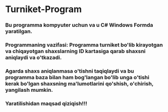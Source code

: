 # Turniket-Program
### Bu programma kompyuter uchun va u C# Windows Formda yaratilgan.
### Programmaning vazifasi: Programma turniket bo'lib kirayotgan va chiqayotgan shaxslarning ID kartasiga qarab shaxsni aniqlaydi va o'tkazadi.
### Agarda shaxs aniqlanmasa o'tishni taqiqlaydi va bu programma baza bilan ham bog'langan bo'lib unga o'tishi kerak bo'lgan shaxsning ma'lumotlarini qo'shish, o'chirish, yangilash mumkin.
### Yaratilishidan maqsad qiziqish!!!
